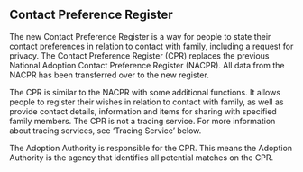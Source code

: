 ##  Contact Preference Register

The new Contact Preference Register is a way for people to state their contact
preferences in relation to contact with family, including a request for
privacy. The Contact Preference Register (CPR) replaces the previous National
Adoption Contact Preference Register (NACPR). All data from the NACPR has been
transferred over to the new register.

The CPR is similar to the NACPR with some additional functions. It allows
people to register their wishes in relation to contact with family, as well as
provide contact details, information and items for sharing with specified
family members. The CPR is not a tracing service. For more information about
tracing services, see ‘Tracing Service’ below.

The Adoption Authority is responsible for the CPR. This means the Adoption
Authority is the agency that identifies all potential matches on the CPR.
